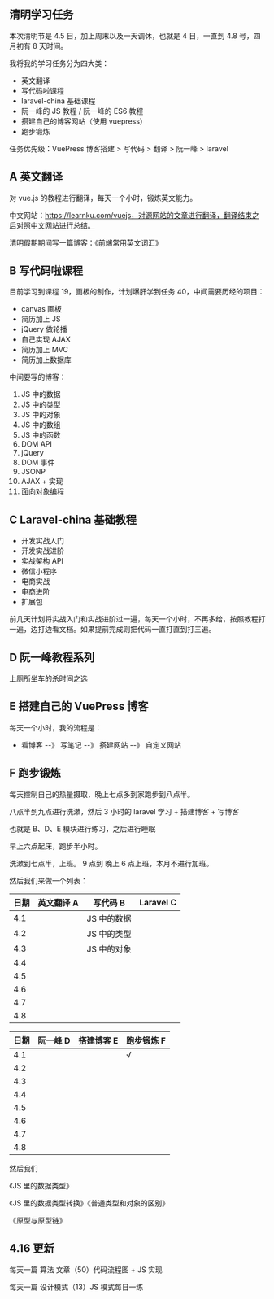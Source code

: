 ## 清明学习任务

本次清明节是 4.5 日，加上周末以及一天调休，也就是 4 日，一直到 4.8 号，四月初有 8 天时间。

我将我的学习任务分为四大类：

- 英文翻译
- 写代码啦课程
- laravel-china 基础课程
- 阮一峰的 JS 教程 / 阮一峰的 ES6 教程
- 搭建自己的博客网站（使用 vuepress）
- 跑步锻炼

任务优先级：VuePress 博客搭建 > 写代码 > 翻译 > 阮一峰 > laravel





## A 英文翻译

对 vue.js 的教程进行翻译，每天一个小时，锻炼英文能力。

中文网站：https://learnku.com/vuejs，对源网站的文章进行翻译，翻译结束之后对照中文网站进行总结。

清明假期期间写一篇博客：《前端常用英文词汇》



## B 写代码啦课程

目前学习到课程 19，画板的制作，计划爆肝学到任务 40，中间需要历经的项目：

- canvas 画板
- 简历加上 JS
- jQuery 做轮播
- 自己实现 AJAX
- 简历加上 MVC
- 简历加上数据库

中间要写的博客：

1. JS 中的数据
2. JS 中的类型
3. JS 中的对象
4. JS 中的数组
5. JS 中的函数
6. DOM API
7. jQuery
8. DOM 事件
9. JSONP
10. AJAX + 实现
11. 面向对象编程



## C Laravel-china 基础教程

- 开发实战入门
- 开发实战进阶
- 实战架构 API
- 微信小程序
- 电商实战
- 电商进阶
- 扩展包

前几天计划将实战入门和实战进阶过一遍，每天一个小时，不再多给，按照教程打一遍，边打边看文档。如果提前完成则把代码一直打直到打三遍。



## D 阮一峰教程系列

上厕所坐车的杀时间之选



## E 搭建自己的 VuePress 博客

每天一个小时，我的流程是：

- 看博客 --》 写笔记 --》 搭建网站 --》 自定义网站



## F 跑步锻炼

每天控制自己的热量摄取，晚上七点多到家跑步到八点半。





八点半到九点进行洗漱，然后 3 小时的 laravel 学习 + 搭建博客 + 写博客

也就是 B、D、E 模块进行练习，之后进行睡眠

早上六点起床，跑步半小时。

洗漱到七点半，上班。 9 点到 晚上 6 点上班，本月不进行加班。



然后我们来做一个列表：

| 日期 | 英文翻译 A | 写代码 B    | Laravel C |
| ---- | ---------- | ----------- | --------- |
| 4.1  |            | JS 中的数据 |           |
| 4.2  |            | JS 中的类型 |           |
| 4.3  |            | JS 中的对象 |           |
| 4.4  |            |             |           |
| 4.5  |            |             |           |
| 4.6  |            |             |           |
| 4.7  |            |             |           |
| 4.8  |            |             |           |

| 日期 | 阮一峰 D | 搭建博客 E | 跑步锻炼 F |
| ---- | -------- | ---------- | ---------- |
| 4.1  |          |            | √          |
| 4.2  |          |            |            |
| 4.3  |          |            |            |
| 4.4  |          |            |            |
| 4.5  |          |            |            |
| 4.6  |          |            |            |
| 4.7  |          |            |            |
| 4.8  |          |            |            |

然后我们



《JS 里的数据类型》

《JS 里的数据类型转换》《普通类型和对象的区别》

《原型与原型链》





## 4.16 更新

每天一篇 算法 文章（50）代码流程图 + JS 实现

每天一篇 设计模式（13）JS 模式每日一练